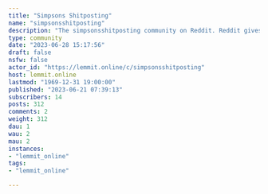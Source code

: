 ```yaml
---
title: "Simpsons Shitposting" 
name: "simpsonsshitposting"
description: "The simpsonsshitposting community on Reddit. Reddit gives you the best of the internet in one place."
type: community
date: "2023-06-28 15:17:56"
draft: false
nsfw: false
actor_id: "https://lemmit.online/c/simpsonsshitposting"
host: lemmit.online
lastmod: "1969-12-31 19:00:00"
published: "2023-06-21 07:39:13"
subscribers: 14
posts: 312
comments: 2
weight: 312
dau: 1
wau: 2
mau: 2
instances:
- "lemmit_online"
tags: 
- "lemmit_online"

---
```

